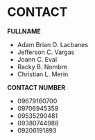 # CONTACT

**FULLNAME**

- Adam Brian O. Lacbanes
- Jefferson C. Vargas
- Joann C. Eval
- Racky B. Nombre
- Christian L. Merin

**CONTACT NUMBER**

- 09679160700
- 09706945359
- 09535290481
- 09380744988
- 09206191893